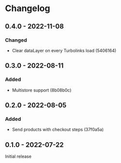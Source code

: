 # Changelog

## 0.4.0 - 2022-11-08

### Changed

- Clear dataLayer on every Turbolinks load (5406164)

## 0.3.0 - 2022-08-11

### Added

- Multistore support (8b08b0c)

## 0.2.0 - 2022-08-05

### Added

- Send products with checkout steps (37f0a5a)

## 0.1.0 - 2022-07-22

Initial release
